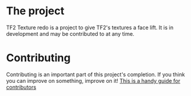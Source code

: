 # The project
TF2 Texture redo is a project to give TF2's textures a face lift. It is in development and may be contributed to at any time.
# Contributing
Contributing is an important part of this project's completion. If you think you can improve on something, improve on it!
[This is a handy guide for contributors](https://github.com/ST3VI3-RICHI3/TextureRedo/wiki/Prerequisites-for-making-textures)
